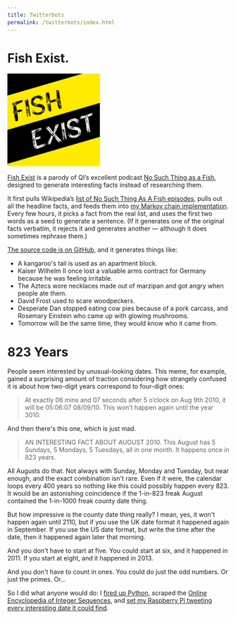 ```yaml
---
title: Twitterbots
permalink: /twitterbots/index.html
---
```


# Fish Exist.

<div class="float-right"><a href="http://twitter.com/fishexist"><img src="/img/fish-exist.png" style="width: 15em; height: 15em;"></a></div>

[Fish Exist](http://twitter.com/fishexist) is a parody of QI’s excellent podcast [No Such Thing as a Fish](http://qi.com/podcast), designed to generate interesting facts instead of researching them.

It first pulls Wikipedia’s [list of No Such Thing As A Fish episodes](https://en.wikipedia.org/wiki/List_of_No_Such_Thing_as_a_Fish_episodes), pulls out all the headline facts, and feeds them into [my Markov chain implementation](https://github.com/andrew-t/markov/). Every few hours, it picks a fact from the real list, and uses the first two words as a seed to generate a sentence. (If it generates one of the original facts verbatim, it rejects it and generates another — although it does sometimes rephrase them.)

[The source code is on GitHub](https://github.com/andrew-t/fish/), and it generates things like:

* A kangaroo's tail is used as an apartment block.
* Kaiser Wilhelm II once lost a valuable arms contract for Germany because he was feeling irritable.
* The Aztecs wore necklaces made out of marzipan and got angry when people ate them.
* David Frost used to scare woodpeckers.
* Desperate Dan stopped eating cow pies because of a pork carcass, and Rosemary Einstein who came up with glowing mushrooms.
* Tomorrow will be the same time, they would know who it came from.

# 823 Years

People seem interested by unusual-looking dates. This meme, for example, gained a surprising amount of traction considering how strangely confused it is about how two-digit years correspond to four-digit ones:

> At exactly 06 mins and 07 seconds after 5 o’clock on Aug 9th 2010, it will be 05:06:07 08/09/10. This won’t happen again until the year 3010.

And then there's this one, which is just mad.

> AN INTERESTING FACT ABOUT AUGUST 2010. This August has 5 Sundays, 5 Mondays, 5 Tuesdays, all in one month. It happens once in 823 years.

All Augusts do that. Not always with Sunday, Monday and Tuesday, but near enough, and the exact combination isn't rare. Even if it were, the calendar loops every 400 years so nothing like this could possibly happen every 823. It would be an astonishing coincidence if the 1-in-823 freak August contained the 1-in-1000 freak county date thing.

But how impressive is the county date thing really? I mean, yes, it won't happen again until 2110, but if you use the UK date format it happened again in September. If you use the US date format, but write the time after the date, then it happened again later that morning.

And you don't have to start at five. You could start at six, and it happened in 2011. If you start at eight, and it happened in 2013.

And you don't have to count in ones. You could do just the odd numbers. Or just the primes. Or...

So I did what anyone would do: I [fired up Python](http://github.com/andrew-t/oeiscal), scraped the [Online Encyclopedia of Integer Sequences](http://oeis.org/), and [set my Raspberry Pi tweeting every interesting date it could find](http://twitter.com/823years).
